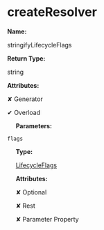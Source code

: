 # createResolver

**Name:**

stringifyLifecycleFlags

**Return Type:**

string

**Attributes:**

✘ Generator

✔ Overload

&nbsp;&nbsp;&nbsp;&nbsp;&nbsp;**Parameters:**
&nbsp;&nbsp;&nbsp;&nbsp;&nbsp;
```
flags
```

&nbsp;&nbsp;&nbsp;&nbsp;&nbsp;**Type:**

&nbsp;&nbsp;&nbsp;&nbsp;&nbsp;[LifecycleFlags](https://gitbook-18.gitbook.io/au/runtime/flags/enums/lifecycleflags)

&nbsp;&nbsp;&nbsp;&nbsp;&nbsp;**Attributes:**

&nbsp;&nbsp;&nbsp;&nbsp;&nbsp;✘ Optional

&nbsp;&nbsp;&nbsp;&nbsp;&nbsp;✘ Rest

&nbsp;&nbsp;&nbsp;&nbsp;&nbsp;✘ Parameter Property
